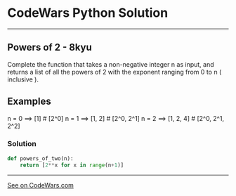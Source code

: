 # CodeWars Python Solution

---

## Powers of 2 - 8kyu

Complete the function that takes a non-negative integer n as input, and returns a list of all the powers of 2 with the exponent ranging from 0 to n ( inclusive ).

## Examples
n = 0  ==> [1]        # [2^0]
n = 1  ==> [1, 2]     # [2^0, 2^1]
n = 2  ==> [1, 2, 4]  # [2^0, 2^1, 2^2]

### Solution

```python
def powers_of_two(n):
    return [2**x for x in range(n+1)]
```

---

[See on CodeWars.com](https://www.codewars.com/kata/57a083a57cb1f31db7000028)